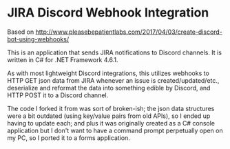 # JIRA Discord Webhook Integration

Based on http://www.pleasebepatientlabs.com/2017/04/03/create-discord-bot-using-webhooks/

This is an application that sends JIRA notifications to Discord channels. It is written in C# for .NET Framework 4.6.1.

As with most lightweight Discord integrations, this utilizes webhooks to HTTP GET json data from JIRA whenever an issue is created/updated/etc., deserialize and reformat the data into something edible by Discord, and HTTP POST it to a Discord channel.

The code I forked it from was sort of broken-ish; the json data structures were a bit outdated (using key/value pairs from old APIs), so I ended up having to update each; and plus it was originally created as a C# console application but I don't want to have a command prompt perpetually open on my PC, so I ported it to a forms application.
